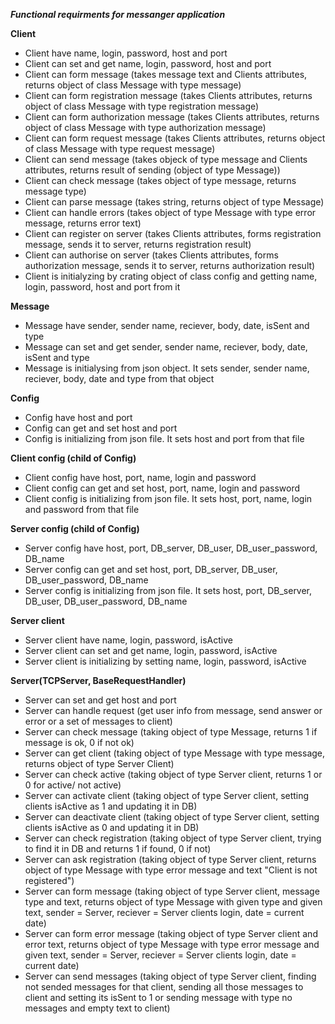 ***Functional requirments for messanger application***

**Client**

* Client have name, login, password, host and port
* Client can set and get name, login, password, host and port
* Client can form message (takes message text and Clients attributes, returns object of class Message with type message)
* Client can form registration message (takes Clients attributes, returns object of class Message with type registration message)
* Client can form authorization message (takes Clients attributes, returns object of class Message with type authorization message)
* Client can form request message (takes Clients attributes, returns object of class Message with type request message)
* Client can send message (takes objeck of type message and Clients attributes, returns result of sending (object of type Message))
* Client can check message (takes object of type message, returns message type)
* Client can parse message (takes string, returns object of type Message)
* Client can handle errors (takes object of type Message with type error message, returns error text)
* Client can register on server (takes Clients attributes, forms registration message, sends it to server, returns registration result)
* Client can authorise on server (takes Clients attributes, forms authorization message, sends it to server, returns authorization result)
* Client is initialyzing by crating object of class config and getting name, login, password, host and port from it


**Message**

* Message have sender, sender name, reciever, body, date, isSent and type
* Message can set and get sender, sender name, reciever, body, date, isSent and type 
* Message is initialysing from json object. It sets sender, sender name, reciever, body, date and type from that object 

**Config**

* Config have host and port
* Config can get and set host and port
* Config is initializing from json file. It sets host and port from that file

**Client config (child of Config)**

* Client config have host, port, name, login and password
* Client config can get and set host, port, name, login and password
* Client config is initializing from json file. It sets host, port, name, login and password from that file

**Server config (child of Config)**

* Server config have host, port, DB_server, DB_user, DB_user_password, DB_name
* Server config can get and set host, port, DB_server, DB_user, DB_user_password, DB_name
* Server config is initializing from json file. It sets host, port, DB_server, DB_user, DB_user_password, DB_name


**Server client**

* Server client have name, login, password, isActive
* Server client can set and get name, login, password, isActive
* Server client is initializing by setting name, login, password, isActive

**Server(TCPServer, BaseRequestHandler)**

* Server can set and get host and port
* Server can handle request (get user info from message, send answer or error or a set of messages to client)
* Server can check message (taking object of type Message, returns 1 if message is ok, 0 if not ok)
* Server can get client  (taking object of type Message with type message, returns object of type Server Client)
* Server can check active (taking object of type Server client, returns 1 or 0 for active/ not active)
* Server can activate client (taking object of type Server client, setting clients isActive as 1 and updating it in DB)
* Server can deactivate client (taking object of type Server client, setting clients isActive as 0 and updating it in DB)
* Server can check registration (taking object of type Server client, trying to find it in DB and returns 1 if found, 0 if not)
* Server can ask registration (taking object of type Server client, returns object of type Message with type error message and text "Client is not registered")
* Server can form message (taking object of type Server client, message type and text, returns object of type Message with given type and given text, sender =  Server, reciever = Server clients login, date = current date)
* Server can form error message (taking object of type Server client and error text, returns object of type Message with type error message and given text, sender =  Server, reciever = Server clients login, date = current date)
* Server can send messages (taking object of type Server client, finding not sended messages for that client, sending all those messages to client and setting its isSent to 1 or sending message with type no messages and empty text to client)

